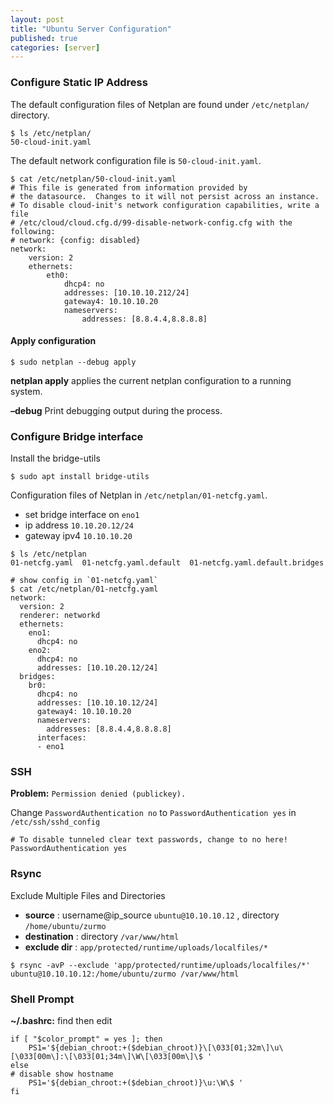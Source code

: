 ```yaml
---
layout: post
title: "Ubuntu Server Configuration"
published: true
categories: [server]
---
```


### Configure Static IP Address
The default configuration files of Netplan are found under `/etc/netplan/` directory.
```shell
$ ls /etc/netplan/
50-cloud-init.yaml
```
The default network configuration file is `50-cloud-init.yaml`.

```shell
$ cat /etc/netplan/50-cloud-init.yaml
# This file is generated from information provided by
# the datasource.  Changes to it will not persist across an instance.
# To disable cloud-init's network configuration capabilities, write a file
# /etc/cloud/cloud.cfg.d/99-disable-network-config.cfg with the following:
# network: {config: disabled}
network:
    version: 2
    ethernets:
        eth0:
            dhcp4: no
            addresses: [10.10.10.212/24]
            gateway4: 10.10.10.20
            nameservers:
                addresses: [8.8.4.4,8.8.8.8]
```

#### Apply configuration
```shell
$ sudo netplan --debug apply
```
**netplan apply** applies the current netplan configuration to a running system.

**–debug** Print debugging output during the process.

### Configure Bridge interface
Install the bridge-utils
```shell
$ sudo apt install bridge-utils
```

Configuration files of Netplan in `/etc/netplan/01-netcfg.yaml`.
* set bridge interface on `eno1`
* ip address `10.10.20.12/24`
* gateway ipv4 `10.10.10.20`

```shell
$ ls /etc/netplan
01-netcfg.yaml  01-netcfg.yaml.default  01-netcfg.yaml.default.bridges

# show config in `01-netcfg.yaml`
$ cat /etc/netplan/01-netcfg.yaml
network:
  version: 2
  renderer: networkd
  ethernets:
    eno1:
      dhcp4: no
    eno2:
      dhcp4: no
      addresses: [10.10.20.12/24]
  bridges:
    br0:
      dhcp4: no        
      addresses: [10.10.10.12/24]
      gateway4: 10.10.10.20
      nameservers:
        addresses: [8.8.4.4,8.8.8.8]
      interfaces:
      - eno1
```

### SSH
**Problem:** `Permission denied (publickey).`

Change `PasswordAuthentication no` to `PasswordAuthentication yes` in `/etc/ssh/sshd_config`

```
# To disable tunneled clear text passwords, change to no here!
PasswordAuthentication yes
```

### Rsync
Exclude Multiple Files and Directories
* **source** : username@ip_source `ubuntu@10.10.10.12` , directory `/home/ubuntu/zurmo`
* **destination** : directory `/var/www/html`
* **exclude dir** : `app/protected/runtime/uploads/localfiles/*`

```shell
$ rsync -avP --exclude 'app/protected/runtime/uploads/localfiles/*'  ubuntu@10.10.10.12:/home/ubuntu/zurmo /var/www/html
```

### Shell Prompt
**~/.bashrc:**
find then edit 
```shell
if [ "$color_prompt" = yes ]; then
    PS1='${debian_chroot:+($debian_chroot)}\[\033[01;32m\]\u\[\033[00m\]:\[\033[01;34m\]\W\[\033[00m\]\$ '
else
# disable show hostname
    PS1='${debian_chroot:+($debian_chroot)}\u:\W\$ '
fi
```
